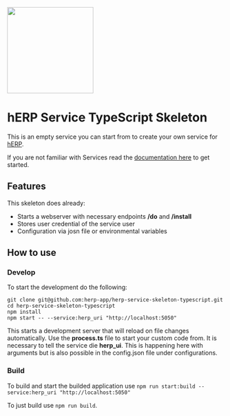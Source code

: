 <img src="https://herp.app/herp-logo.svg" width="200">

# hERP Service TypeScript Skeleton

This is an empty service you can start from to create your own service for [hERP](https://herp.app). 

If you are not familiar with Services read the [documentation here](https://herp.app/docs/services/hello-world-service/) to get started.

## Features

This skeleton does already:

* Starts a webserver with necessary endpoints **/do** and **/install**
* Stores user credential of the service user
* Configuration via josn file or environmental variables

## How to use

### Develop

To start the development do the following:

```
git clone git@github.com:herp-app/herp-service-skeleton-typescript.git
cd herp-service-skeleton-typescript
npm install
npm start -- --service:herp_uri "http://localhost:5050"
```

This starts a development server that will reload on file changes automatically. Use the **process.ts** file to start your custom code from. It is necessary to tell the service die **herp_ui**. This is happening here with arguments but is also possible in the config.json file under configurations.

### Build

To build and start the builded application use `npm run start:build --service:herp_uri "http://localhost:5050"`

To just build use `npm run build`.
